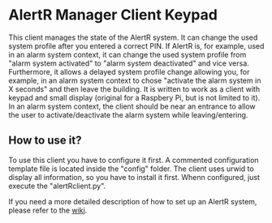 # AlertR Manager Client Keypad

This client manages the state of the AlertR system. It can change the used system profile after you entered a correct PIN. If AlertR is, for example, used in an alarm system context, it can change the used system profile from "alarm system activated" to "alarm system deactivated" and vice versa. Furthermore, it allows a delayed system profile change allowing you, for example, in an alarm system context to chose "activate the alarm system in X seconds" and then leave the building. It is written to work as a client with keypad and small display (original for a Raspbery Pi, but is not limited to it). In an alarm system context, the client should be near an entrance to allow the user to activate/deactivate the alarm system while leaving/entering.


## How to use it?

To use this client you have to configure it first. A commented configuration template file is located inside the "config" folder. The client uses urwid to display all information, so you have to install it first. Whenn configured, just execute the "alertRclient.py".

If you need a more detailed description of how to set up an AlertR system, please refer to the [wiki](https://github.com/sqall01/alertR/wiki).